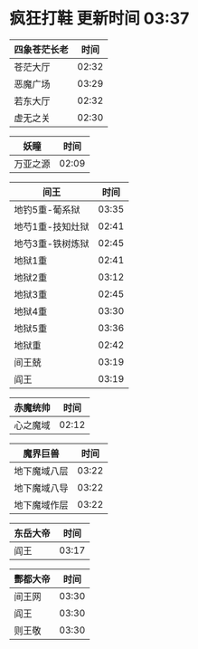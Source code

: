 # 疯狂打鞋 更新时间 03:37

| 四象苍茫长老   | 时间    |
|--------|-------|
| 苍茫大厅 | 02:32 |
| 恶魔广场 | 03:29 |
| 若东大厅 | 02:32 |
| 虚无之关 | 02:30 |

| 妖瞳   | 时间    |
|--------|-------|
| 万亚之源 | 02:09 |

| 间王   | 时间    |
|--------|-------|
| 地钓5重-葡系狱 | 03:35 |
| 地芍1重-技知灶狱 | 02:41 |
| 地芍3重-铁树炼狱 | 02:45 |
| 地狱1重 | 02:41 |
| 地狱2重 | 03:12 |
| 地狱3重 | 02:45 |
| 地狱4重 | 03:30 |
| 地狱5重 | 03:36 |
| 地狱重 | 02:42 |
| 间王兢 | 03:19 |
| 阎王 | 03:19 |

| 赤魔统帅   | 时间    |
|--------|-------|
| 心之魔域 | 02:12 |

| 魔界巨兽   | 时间    |
|--------|-------|
| 地下魔域八层 | 03:22 |
| 地下魔域八导 | 03:22 |
| 地下魔域作层 | 03:22 |

| 东岳大帝   | 时间    |
|--------|-------|
| 阎王 | 03:17 |

| 酆都大帝   | 时间    |
|--------|-------|
| 间王网 | 03:30 |
| 阎王 | 03:30 |
| 则王敬 | 03:30 |